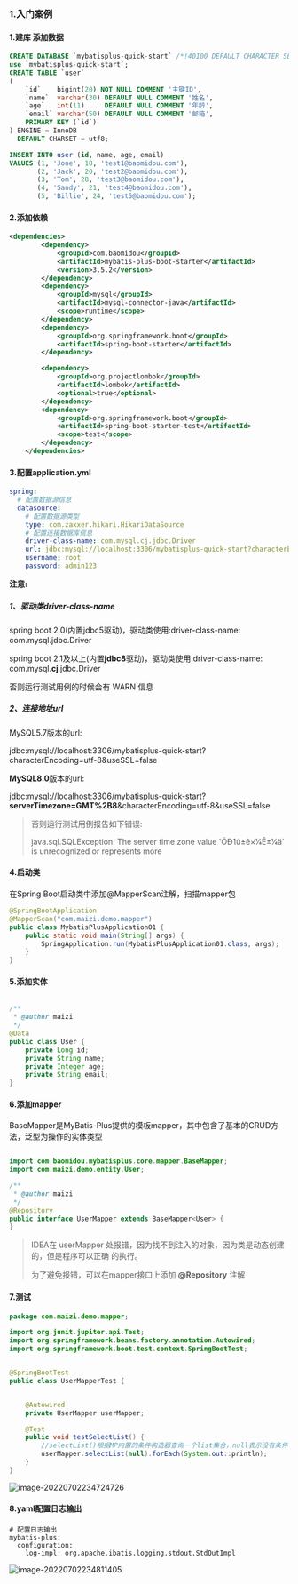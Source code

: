 ### 1.入门案例

#### 1.建库 添加数据

```sql
CREATE DATABASE `mybatisplus-quick-start` /*!40100 DEFAULT CHARACTER SET utf8mb4 */;
use `mybatisplus-quick-start`;
CREATE TABLE `user`
(
    `id`    bigint(20) NOT NULL COMMENT '主键ID',
    `name`  varchar(30) DEFAULT NULL COMMENT '姓名',
    `age`   int(11)     DEFAULT NULL COMMENT '年龄',
    `email` varchar(50) DEFAULT NULL COMMENT '邮箱',
    PRIMARY KEY (`id`)
) ENGINE = InnoDB
  DEFAULT CHARSET = utf8;

INSERT INTO user (id, name, age, email)
VALUES (1, 'Jone', 18, 'test1@baomidou.com'),
       (2, 'Jack', 20, 'test2@baomidou.com'),
       (3, 'Tom', 28, 'test3@baomidou.com'),
       (4, 'Sandy', 21, 'test4@baomidou.com'),
       (5, 'Billie', 24, 'test5@baomidou.com');
```

#### 2.添加依赖

```xml
<dependencies>
        <dependency>
            <groupId>com.baomidou</groupId>
            <artifactId>mybatis-plus-boot-starter</artifactId>
            <version>3.5.2</version>
        </dependency>
        <dependency>
            <groupId>mysql</groupId>
            <artifactId>mysql-connector-java</artifactId>
            <scope>runtime</scope>
        </dependency>
        <dependency>
            <groupId>org.springframework.boot</groupId>
            <artifactId>spring-boot-starter</artifactId>
        </dependency>

        <dependency>
            <groupId>org.projectlombok</groupId>
            <artifactId>lombok</artifactId>
            <optional>true</optional>
        </dependency>
        <dependency>
            <groupId>org.springframework.boot</groupId>
            <artifactId>spring-boot-starter-test</artifactId>
            <scope>test</scope>
        </dependency>
    </dependencies>
```

#### 3.配置application.yml

```yaml
spring:
  # 配置数据源信息
  datasource:
    # 配置数据源类型
    type: com.zaxxer.hikari.HikariDataSource
    # 配置连接数据库信息
    driver-class-name: com.mysql.cj.jdbc.Driver
    url: jdbc:mysql://localhost:3306/mybatisplus-quick-start?characterEncoding=utf-8&useSSL=false
    username: root
    password: admin123
```

**注意:**

##### 1、驱动类driver-class-name

spring boot 2.0(内置jdbc5驱动)，驱动类使用:driver-class-name: com.mysql.jdbc.Driver

spring boot 2.1及以上(内置**jdbc8**驱动)，驱动类使用:driver-class-name: com.mysql.**cj**.jdbc.Driver

否则运行测试用例的时候会有 WARN 信息

##### 2、连接地址url

MySQL5.7版本的url:

jdbc:mysql://localhost:3306/mybatisplus-quick-start?characterEncoding=utf-8&useSSL=false

**MySQL8.0**版本的url:

jdbc:mysql://localhost:3306/mybatisplus-quick-start? **serverTimezone=GMT%2B8**&characterEncoding=utf-8&useSSL=false

> 否则运行测试用例报告如下错误:
>
> java.sql.SQLException: The server time zone value 'ÖÐ1ú±ê×1⁄4Ê±1⁄4ä' is unrecognized or represents more



#### 4.启动类

在Spring Boot启动类中添加@MapperScan注解，扫描mapper包

```java
@SpringBootApplication
@MapperScan("com.maizi.demo.mapper")
public class MybatisPlusApplication01 {
    public static void main(String[] args) {
        SpringApplication.run(MybatisPlusApplication01.class, args);
    }
}
```

#### 5.添加实体

```java

/**
 * @author maizi
 */
@Data
public class User {
    private Long id;
    private String name;
    private Integer age;
    private String email;
}
```

#### 6.添加mapper

BaseMapper是MyBatis-Plus提供的模板mapper，其中包含了基本的CRUD方法，泛型为操作的实体类型

```java

import com.baomidou.mybatisplus.core.mapper.BaseMapper;
import com.maizi.demo.entity.User;

/**
 * @author maizi
 */
@Repository
public interface UserMapper extends BaseMapper<User> {
}
```

> IDEA在 userMapper 处报错，因为找不到注入的对象，因为类是动态创建的，但是程序可以正确 的执行。
>
> 为了避免报错，可以在mapper接口上添加 **@Repository** 注解

#### 7.测试

```java
package com.maizi.demo.mapper;

import org.junit.jupiter.api.Test;
import org.springframework.beans.factory.annotation.Autowired;
import org.springframework.boot.test.context.SpringBootTest;


@SpringBootTest
public class UserMapperTest {


    @Autowired
    private UserMapper userMapper;

    @Test
    public void testSelectList() {
        //selectList()根据MP内置的条件构造器查询一个list集合，null表示没有条件，即查询所有
        userMapper.selectList(null).forEach(System.out::println);
    }
}
```

![image-20220702234724726](https://tva1.sinaimg.cn/large/e6c9d24egy1h3t0lcetjjj21vy08i40q.jpg)

#### 8.yaml配置日志输出

```yam
# 配置日志输出
mybatis-plus:
  configuration:
    log-impl: org.apache.ibatis.logging.stdout.StdOutImpl
```

![image-20220702234811405](https://tva1.sinaimg.cn/large/e6c9d24egy1h3t0m495daj21yu0nqdlm.jpg)

### 